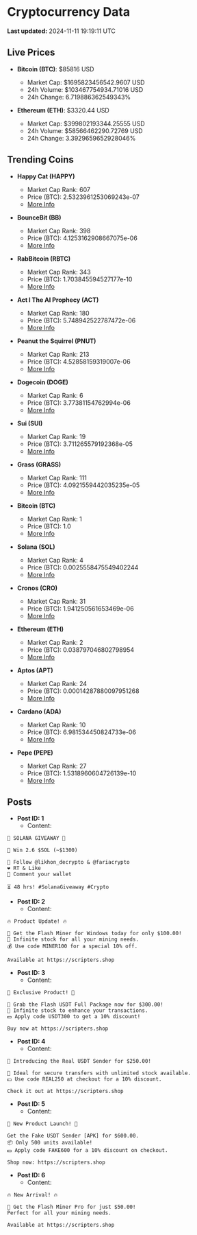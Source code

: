 # Cryptocurrency Data

**Last updated:** 2024-11-11 19:19:11 UTC

## Live Prices
- **Bitcoin (BTC)**: $85816 USD
  - Market Cap: $1695823456542.9607 USD
  - 24h Volume: $103467754934.71016 USD
  - 24h Change: 6.719886362549343%

- **Ethereum (ETH)**: $3320.44 USD
  - Market Cap: $399802193344.25555 USD
  - 24h Volume: $58566462290.72769 USD
  - 24h Change: 3.3929659652928046%

## Trending Coins
- **Happy Cat (HAPPY)**
  - Market Cap Rank: 607
  - Price (BTC): 2.5323961253069243e-07
  - [More Info](https://www.coingecko.com/en/coins/happycat)

- **BounceBit (BB)**
  - Market Cap Rank: 398
  - Price (BTC): 4.1253162908667075e-06
  - [More Info](https://www.coingecko.com/en/coins/bouncebit)

- **RabBitcoin (RBTC)**
  - Market Cap Rank: 343
  - Price (BTC): 1.703845594527177e-10
  - [More Info](https://www.coingecko.com/en/coins/rabbitcoin)

- **Act I The AI Prophecy (ACT)**
  - Market Cap Rank: 180
  - Price (BTC): 5.748942522787472e-06
  - [More Info](https://www.coingecko.com/en/coins/act-i-the-ai-prophecy)

- **Peanut the Squirrel (PNUT)**
  - Market Cap Rank: 213
  - Price (BTC): 4.52858159319007e-06
  - [More Info](https://www.coingecko.com/en/coins/peanut-the-squirrel)

- **Dogecoin (DOGE)**
  - Market Cap Rank: 6
  - Price (BTC): 3.77381154762994e-06
  - [More Info](https://www.coingecko.com/en/coins/dogecoin)

- **Sui (SUI)**
  - Market Cap Rank: 19
  - Price (BTC): 3.711265579192368e-05
  - [More Info](https://www.coingecko.com/en/coins/sui)

- **Grass (GRASS)**
  - Market Cap Rank: 111
  - Price (BTC): 4.0921559442035235e-05
  - [More Info](https://www.coingecko.com/en/coins/grass)

- **Bitcoin (BTC)**
  - Market Cap Rank: 1
  - Price (BTC): 1.0
  - [More Info](https://www.coingecko.com/en/coins/bitcoin)

- **Solana (SOL)**
  - Market Cap Rank: 4
  - Price (BTC): 0.0025558475549402244
  - [More Info](https://www.coingecko.com/en/coins/solana)

- **Cronos (CRO)**
  - Market Cap Rank: 31
  - Price (BTC): 1.941250561653469e-06
  - [More Info](https://www.coingecko.com/en/coins/cronos)

- **Ethereum (ETH)**
  - Market Cap Rank: 2
  - Price (BTC): 0.038797046802798954
  - [More Info](https://www.coingecko.com/en/coins/ethereum)

- **Aptos (APT)**
  - Market Cap Rank: 24
  - Price (BTC): 0.00014287880097951268
  - [More Info](https://www.coingecko.com/en/coins/aptos)

- **Cardano (ADA)**
  - Market Cap Rank: 10
  - Price (BTC): 6.981534450824733e-06
  - [More Info](https://www.coingecko.com/en/coins/cardano)

- **Pepe (PEPE)**
  - Market Cap Rank: 27
  - Price (BTC): 1.5318960604726139e-10
  - [More Info](https://www.coingecko.com/en/coins/pepe)

## Posts
- **Post ID: 1**
  - Content:
```
🚀 SOLANA GIVEAWAY 🚀

🎁 Win 2.6 $SOL (~$1300)

🤝 Follow @likhon_decrypto & @fariacrypto
❤️ RT & Like
💬 Comment your wallet

⏳ 48 hrs! #SolanaGiveaway #Crypto
```

- **Post ID: 2**
  - Content:
```
🔥 Product Update! 🔥

🚀 Get the Flash Miner for Windows today for only $100.00!
🔋 Infinite stock for all your mining needs.
💰 Use code MINER100 for a special 10% off.

Available at https://scripters.shop
```

- **Post ID: 3**
  - Content:
```
🎁 Exclusive Product! 🎁

💸 Grab the Flash USDT Full Package now for $300.00!
🎉 Infinite stock to enhance your transactions.
💵 Apply code USDT300 to get a 10% discount!

Buy now at https://scripters.shop
```

- **Post ID: 4**
  - Content:
```
💎 Introducing the Real USDT Sender for $250.00!

💼 Ideal for secure transfers with unlimited stock available.
💵 Use code REAL250 at checkout for a 10% discount.

Check it out at https://scripters.shop
```

- **Post ID: 5**
  - Content:
```
🚀 New Product Launch! 🚀

Get the Fake USDT Sender [APK] for $600.00.
📦 Only 500 units available!
💵 Apply code FAKE600 for a 10% discount on checkout.

Shop now: https://scripters.shop
```

- **Post ID: 6**
  - Content:
```
🔥 New Arrival! 🔥

💸 Get the Flash Miner Pro for just $50.00!
Perfect for all your mining needs.

Available at https://scripters.shop
```

